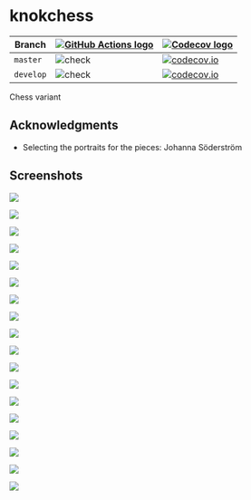 # knokchess

Branch     |[![GitHub Actions logo](images/GitHubActions.png)](https://github.com/richelbilderbeek/knokchess/actions) |[![Codecov logo](images/Codecov.png)](https://www.codecov.io)
-----------|----------------------------------------------------------------------------------------------------------|-------------------------------------------------------------------------------------------------------------------------------------------------------
`master`   |![check](https://github.com/richelbilderbeek/knokchess/workflows/check/badge.svg?branch=master)           |[![codecov.io](https://codecov.io/github/richelbilderbeek/knokchess/coverage.svg?branch=master)](https://codecov.io/github/richelbilderbeek/knokchess/branch/master)
`develop`  |![check](https://github.com/richelbilderbeek/knokchess/workflows/check/badge.svg?branch=develop)          |[![codecov.io](https://codecov.io/github/richelbilderbeek/knokchess/coverage.svg?branch=develop)](https://codecov.io/github/richelbilderbeek/knokchess/branch/develop)

Chess variant

## Acknowledgments

 * Selecting the portraits for the pieces: Johanna Söderström

## Screenshots

![](screenshots/20220715_1.png)

![](screenshots/20220714_4.png)

![](screenshots/20220714_3.png)

![](screenshots/20220714_2.png)

![](screenshots/20220714_1.png)

![](screenshots/20220713_3.png)

![](screenshots/20220713_2.png)

![](screenshots/20220713_1.png)

![](screenshots/20220712_6.png)

![](screenshots/20220712_5.png)

![](screenshots/20220712_4.png)

![](screenshots/20220712_3.png)

![](screenshots/20220712_2.png)

![](screenshots/20220712_1.png)

![](screenshots/20220711_4.png)

![](screenshots/20220711_3.png)

![](screenshots/20220711_2.png)

![](screenshots/20220711_1.png)
